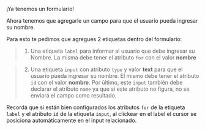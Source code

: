 ¡Ya tenemos un formulario!
 
Ahora tenemos que agregarle un campo para que el usuario pueda ingresar su nombre.
 
Para esto te pedimos que agregues 2 etiquetas dentro del formulario:
 
> 1. Una etiqueta `label` para informar al usuario que debe ingresar su Nombre. La misma debe tener el atributo `for` con el valor **nombre**

> 2. Una etiqueta `input` con atributo `type` y valor **text** para que el usuario pueda ingresar su nombre. El mismo debe tener el atributo `id` con el valor **nombre**. Por último, este `input` también debe declarar el atributo `name` ya que si este atributo no figura, no se enviará el campo como resultado.

Recordá que si están bien configurados los atributos `for` de la etiqueta `label` y el atributo `id` de la etiqueta `input`, al clickear en el label el cursor se posiciona automáticamente en el input relacionado.